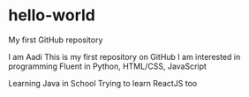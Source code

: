# hello-world
My first GitHub repository

I am Aadi
This is my first repository on GitHub
I am interested in programming
Fluent in Python, HTML/CSS, JavaScript

Learning Java in School
Trying to learn ReactJS too
